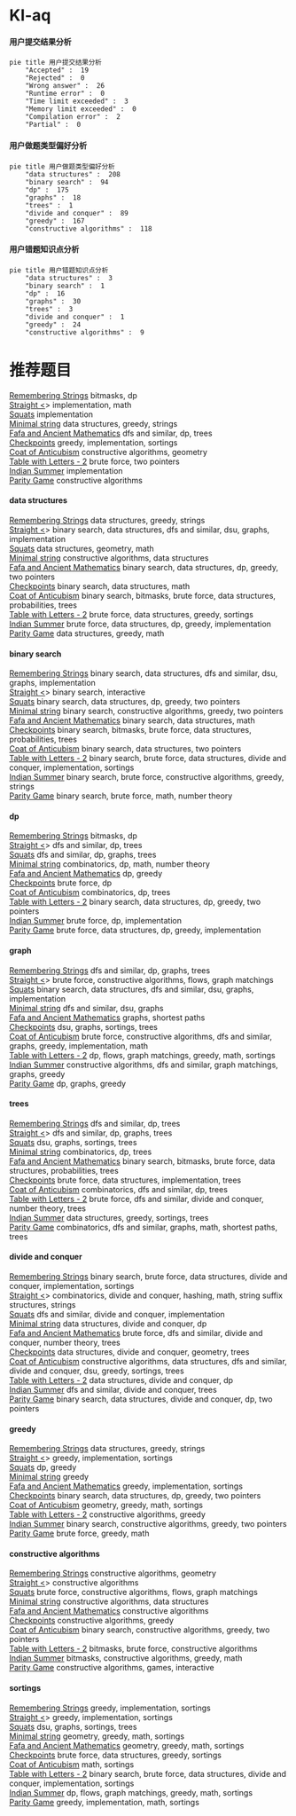# KI-aq
<!-- tabs:start -->
#### **用户提交结果分析**

```mermaid
pie title 用户提交结果分析
    "Accepted" :  19
    "Rejected" :  0
    "Wrong answer" :  26
    "Runtime error" :  0
    "Time limit exceeded" :  3
    "Memory limit exceeded" :  0
    "Compilation error" :  2
    "Partial" :  0
```
#### **用户做题类型偏好分析**

```mermaid
pie title 用户做题类型偏好分析
    "data structures" :  208
    "binary search" :  94
    "dp" :  175
    "graphs" :  18
    "trees" :  1
    "divide and conquer" :  89
    "greedy" :  167
    "constructive algorithms" :  118
```
#### **用户错题知识点分析**

```mermaid
pie title 用户错题知识点分析
    "data structures" :  3
    "binary search" :  1
    "dp" :  16
    "graphs" :  30
    "trees" :  3
    "divide and conquer" :  1
    "greedy" :  24
    "constructive algorithms" :  9
```
<!-- tabs:end -->
# 推荐题目
[Remembering Strings](http://codeforces.com/problemset/problem/543/C)		bitmasks,
                        dp		  
[Straight <<A>>](http://codeforces.com/problemset/problem/810/A)		implementation,
                        math		  
[Squats](http://codeforces.com/problemset/problem/424/A)		implementation		  
[Minimal string](http://codeforces.com/problemset/problem/797/C)		data structures,
                        greedy,
                        strings		  
[Fafa and Ancient Mathematics](http://codeforces.com/problemset/problem/935/E)		dfs and similar,
                        dp,
                        trees		  
[Checkpoints](http://codeforces.com/problemset/problem/709/B)		greedy,
                        implementation,
                        sortings		  
[Coat of Anticubism](http://codeforces.com/problemset/problem/667/B)		constructive algorithms,
                        geometry		  
[Table with Letters - 2](http://codeforces.com/problemset/problem/253/D)		brute force,
                        two pointers		  
[Indian Summer](http://codeforces.com/problemset/problem/44/A)		implementation		  
[Parity Game](http://codeforces.com/problemset/problem/297/A)		constructive algorithms		  
<!-- tabs:start -->
#### **data structures**
[Remembering Strings](http://codeforces.com/problemset/problem/797/C)		data structures,
                        greedy,
                        strings		  
[Straight <<A>>](http://codeforces.com/problemset/problem/1419/F)		binary search,
                        data structures,
                        dfs and similar,
                        dsu,
                        graphs,
                        implementation		  
[Squats](https://codeforces.com/contest/651/problem/C)		data structures,
                        geometry,
                        math		  
[Minimal string](http://codeforces.com/problemset/problem/513/D2)		constructive algorithms,
                        data structures		  
[Fafa and Ancient Mathematics](http://codeforces.com/problemset/problem/1492/C)		binary search,
                        data structures,
                        dp,
                        greedy,
                        two pointers		  
[Checkpoints](http://codeforces.com/problemset/problem/1490/G)		binary search,
                        data structures,
                        math		  
[Coat of Anticubism](http://codeforces.com/problemset/problem/1479/D)		binary search,
                        bitmasks,
                        brute force,
                        data structures,
                        probabilities,
                        trees		  
[Table with Letters - 2](http://codeforces.com/problemset/problem/1497/A)		brute force,
                        data structures,
                        greedy,
                        sortings		  
[Indian Summer](http://codeforces.com/problemset/problem/1491/C)		brute force,
                        data structures,
                        dp,
                        greedy,
                        implementation		  
[Parity Game](http://codeforces.com/problemset/problem/1492/B)		data structures,
                        greedy,
                        math		  
#### **binary search**
[Remembering Strings](http://codeforces.com/problemset/problem/1419/F)		binary search,
                        data structures,
                        dfs and similar,
                        dsu,
                        graphs,
                        implementation		  
[Straight <<A>>](https://codeforces.com/contest/1011/problem/D)		binary search,
                        interactive		  
[Squats](http://codeforces.com/problemset/problem/1492/C)		binary search,
                        data structures,
                        dp,
                        greedy,
                        two pointers		  
[Minimal string](http://codeforces.com/problemset/problem/1463/D)		binary search,
                        constructive algorithms,
                        greedy,
                        two pointers		  
[Fafa and Ancient Mathematics](http://codeforces.com/problemset/problem/1490/G)		binary search,
                        data structures,
                        math		  
[Checkpoints](http://codeforces.com/problemset/problem/1479/D)		binary search,
                        bitmasks,
                        brute force,
                        data structures,
                        probabilities,
                        trees		  
[Coat of Anticubism](http://codeforces.com/problemset/problem/1436/E)		binary search,
                        data structures,
                        two pointers		  
[Table with Letters - 2](http://codeforces.com/problemset/problem/1461/D)		binary search,
                        brute force,
                        data structures,
                        divide and conquer,
                        implementation,
                        sortings		  
[Indian Summer](http://codeforces.com/problemset/problem/1493/C)		binary search,
                        brute force,
                        constructive algorithms,
                        greedy,
                        strings		  
[Parity Game](http://codeforces.com/problemset/problem/1487/D)		binary search,
                        brute force,
                        math,
                        number theory		  
#### **dp**
[Remembering Strings](http://codeforces.com/problemset/problem/543/C)		bitmasks,
                        dp		  
[Straight <<A>>](http://codeforces.com/problemset/problem/935/E)		dfs and similar,
                        dp,
                        trees		  
[Squats](http://codeforces.com/problemset/problem/855/G)		dfs and similar,
                        dp,
                        graphs,
                        trees		  
[Minimal string](http://codeforces.com/problemset/problem/1204/E)		combinatorics,
                        dp,
                        math,
                        number theory		  
[Fafa and Ancient Mathematics](https://codeforces.com/contest/1277/problem/C)		dp,
                        greedy		  
[Checkpoints](http://codeforces.com/problemset/problem/6/D)		brute force,
                        dp		  
[Coat of Anticubism](http://codeforces.com/problemset/problem/1097/G)		combinatorics,
                        dp,
                        trees		  
[Table with Letters - 2](http://codeforces.com/problemset/problem/1492/C)		binary search,
                        data structures,
                        dp,
                        greedy,
                        two pointers		  
[Indian Summer](https://codeforces.com/contest/1457/problem/C)		brute force,
                        dp,
                        implementation		  
[Parity Game](http://codeforces.com/problemset/problem/1491/C)		brute force,
                        data structures,
                        dp,
                        greedy,
                        implementation		  
#### **graph**
[Remembering Strings](http://codeforces.com/problemset/problem/855/G)		dfs and similar,
                        dp,
                        graphs,
                        trees		  
[Straight <<A>>](https://codeforces.com/contest/1047/problem/D)		brute force,
                        constructive algorithms,
                        flows,
                        graph matchings		  
[Squats](http://codeforces.com/problemset/problem/1419/F)		binary search,
                        data structures,
                        dfs and similar,
                        dsu,
                        graphs,
                        implementation		  
[Minimal string](http://codeforces.com/problemset/problem/1411/C)		dfs and similar,
                        dsu,
                        graphs		  
[Fafa and Ancient Mathematics](https://codeforces.com/contest/1484/problem/F)		graphs,
                        shortest paths		  
[Checkpoints](http://codeforces.com/problemset/problem/76/A)		dsu,
                        graphs,
                        sortings,
                        trees		  
[Coat of Anticubism](http://codeforces.com/problemset/problem/1487/C)		brute force,
                        constructive algorithms,
                        dfs and similar,
                        graphs,
                        greedy,
                        implementation,
                        math		  
[Table with Letters - 2](http://codeforces.com/problemset/problem/1437/C)		dp,
                        flows,
                        graph matchings,
                        greedy,
                        math,
                        sortings		  
[Indian Summer](http://codeforces.com/problemset/problem/1470/D)		constructive algorithms,
                        dfs and similar,
                        graph matchings,
                        graphs,
                        greedy		  
[Parity Game](http://codeforces.com/problemset/problem/1476/C)		dp,
                        graphs,
                        greedy		  
#### **trees**
[Remembering Strings](http://codeforces.com/problemset/problem/935/E)		dfs and similar,
                        dp,
                        trees		  
[Straight <<A>>](http://codeforces.com/problemset/problem/855/G)		dfs and similar,
                        dp,
                        graphs,
                        trees		  
[Squats](http://codeforces.com/problemset/problem/76/A)		dsu,
                        graphs,
                        sortings,
                        trees		  
[Minimal string](http://codeforces.com/problemset/problem/1097/G)		combinatorics,
                        dp,
                        trees		  
[Fafa and Ancient Mathematics](http://codeforces.com/problemset/problem/1479/D)		binary search,
                        bitmasks,
                        brute force,
                        data structures,
                        probabilities,
                        trees		  
[Checkpoints](http://codeforces.com/problemset/problem/1511/C)		brute force,
                        data structures,
                        implementation,
                        trees		  
[Coat of Anticubism](http://codeforces.com/problemset/problem/1499/F)		combinatorics,
                        dfs and similar,
                        dp,
                        trees		  
[Table with Letters - 2](http://codeforces.com/problemset/problem/1491/E)		brute force,
                        dfs and similar,
                        divide and conquer,
                        number theory,
                        trees		  
[Indian Summer](http://codeforces.com/problemset/problem/1466/D)		data structures,
                        greedy,
                        sortings,
                        trees		  
[Parity Game](http://codeforces.com/problemset/problem/1495/D)		combinatorics,
                        dfs and similar,
                        graphs,
                        math,
                        shortest paths,
                        trees		  
#### **divide and conquer**
[Remembering Strings](http://codeforces.com/problemset/problem/1461/D)		binary search,
                        brute force,
                        data structures,
                        divide and conquer,
                        implementation,
                        sortings		  
[Straight <<A>>](http://codeforces.com/problemset/problem/1466/G)		combinatorics,
                        divide and conquer,
                        hashing,
                        math,
                        string suffix structures,
                        strings		  
[Squats](http://codeforces.com/problemset/problem/1490/D)		dfs and similar,
                        divide and conquer,
                        implementation		  
[Minimal string](https://codeforces.com/contest/1483/problem/C)		data structures,
                        divide and conquer,
                        dp		  
[Fafa and Ancient Mathematics](http://codeforces.com/problemset/problem/1491/E)		brute force,
                        dfs and similar,
                        divide and conquer,
                        number theory,
                        trees		  
[Checkpoints](http://codeforces.com/problemset/problem/1303/G)		data structures,
                        divide and conquer,
                        geometry,
                        trees		  
[Coat of Anticubism](http://codeforces.com/problemset/problem/1494/D)		constructive algorithms,
                        data structures,
                        dfs and similar,
                        divide and conquer,
                        dsu,
                        greedy,
                        sortings,
                        trees		  
[Table with Letters - 2](http://codeforces.com/problemset/problem/1482/E)		data structures,
                        divide and conquer,
                        dp		  
[Indian Summer](http://codeforces.com/problemset/problem/566/C)		dfs and similar,
                        divide and conquer,
                        trees		  
[Parity Game](http://codeforces.com/problemset/problem/1428/F)		binary search,
                        data structures,
                        divide and conquer,
                        dp,
                        two pointers		  
#### **greedy**
[Remembering Strings](http://codeforces.com/problemset/problem/797/C)		data structures,
                        greedy,
                        strings		  
[Straight <<A>>](http://codeforces.com/problemset/problem/709/B)		greedy,
                        implementation,
                        sortings		  
[Squats](https://codeforces.com/contest/1277/problem/C)		dp,
                        greedy		  
[Minimal string](http://codeforces.com/problemset/problem/1178/A)		greedy		  
[Fafa and Ancient Mathematics](http://codeforces.com/problemset/problem/1300/B)		greedy,
                        implementation,
                        sortings		  
[Checkpoints](http://codeforces.com/problemset/problem/1492/C)		binary search,
                        data structures,
                        dp,
                        greedy,
                        two pointers		  
[Coat of Anticubism](https://codeforces.com/contest/1496/problem/C)		geometry,
                        greedy,
                        math,
                        sortings		  
[Table with Letters - 2](http://codeforces.com/problemset/problem/1493/A)		constructive algorithms,
                        greedy		  
[Indian Summer](http://codeforces.com/problemset/problem/1463/D)		binary search,
                        constructive algorithms,
                        greedy,
                        two pointers		  
[Parity Game](http://codeforces.com/problemset/problem/1462/C)		brute force,
                        greedy,
                        math		  
#### **constructive algorithms**
[Remembering Strings](http://codeforces.com/problemset/problem/667/B)		constructive algorithms,
                        geometry		  
[Straight <<A>>](http://codeforces.com/problemset/problem/297/A)		constructive algorithms		  
[Squats](https://codeforces.com/contest/1047/problem/D)		brute force,
                        constructive algorithms,
                        flows,
                        graph matchings		  
[Minimal string](http://codeforces.com/problemset/problem/513/D2)		constructive algorithms,
                        data structures		  
[Fafa and Ancient Mathematics](http://codeforces.com/problemset/problem/1208/C)		constructive algorithms		  
[Checkpoints](http://codeforces.com/problemset/problem/1493/A)		constructive algorithms,
                        greedy		  
[Coat of Anticubism](http://codeforces.com/problemset/problem/1463/D)		binary search,
                        constructive algorithms,
                        greedy,
                        two pointers		  
[Table with Letters - 2](https://codeforces.com/contest/1456/problem/B)		bitmasks,
                        brute force,
                        constructive algorithms		  
[Indian Summer](http://codeforces.com/problemset/problem/1492/D)		bitmasks,
                        constructive algorithms,
                        greedy,
                        math		  
[Parity Game](https://codeforces.com/contest/1504/problem/D)		constructive algorithms,
                        games,
                        interactive		  
#### **sortings**
[Remembering Strings](http://codeforces.com/problemset/problem/709/B)		greedy,
                        implementation,
                        sortings		  
[Straight <<A>>](http://codeforces.com/problemset/problem/1300/B)		greedy,
                        implementation,
                        sortings		  
[Squats](http://codeforces.com/problemset/problem/76/A)		dsu,
                        graphs,
                        sortings,
                        trees		  
[Minimal string](https://codeforces.com/contest/1496/problem/C)		geometry,
                        greedy,
                        math,
                        sortings		  
[Fafa and Ancient Mathematics](http://codeforces.com/problemset/problem/1495/A)		geometry,
                        greedy,
                        math,
                        sortings		  
[Checkpoints](http://codeforces.com/problemset/problem/1497/A)		brute force,
                        data structures,
                        greedy,
                        sortings		  
[Coat of Anticubism](http://codeforces.com/problemset/problem/1427/A)		math,
                        sortings		  
[Table with Letters - 2](http://codeforces.com/problemset/problem/1461/D)		binary search,
                        brute force,
                        data structures,
                        divide and conquer,
                        implementation,
                        sortings		  
[Indian Summer](http://codeforces.com/problemset/problem/1437/C)		dp,
                        flows,
                        graph matchings,
                        greedy,
                        math,
                        sortings		  
[Parity Game](http://codeforces.com/problemset/problem/1473/A)		greedy,
                        implementation,
                        math,
                        sortings		  
<!-- tabs:end -->
